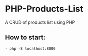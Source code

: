 # PHP-Products-List
A CRUD of products list using PHP

## How to start:
    - php -S localhost:8000
